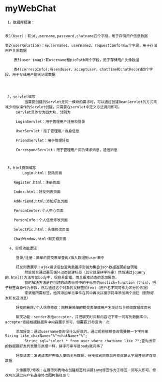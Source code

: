 # myWebChat

 
	 1，数据库搭建：
	 
	 
	表1(User)：有id,username,password,chatname四个字段，用于存储用户信息数据
	
	表2(userRelation)：有username1，username2，requestConform三个字段，用于存储用户关系数据
	
        表3(user_imag):有username和picPath两个字段，用于存储用户头像数据
	
        表4(correspInfo):有senduser，acceptuser，chatTime和chatRecord四个字段，用于存储用户聊天记录数据
	
           
  
  
 	 2，servlet编写
             当需要创建的Servlet是同一模块的需求时，可以通过创建BeanServlet的方式来减少相似操作的Servlet创建，只需要在servlet中定义方法调用即可。
	     servlet具体分为四大块，分别为
	     
	     LoginServlet：用于管理用户注册和登录
	     
	     UserServlet：用于管理用户自身信息
	    
	     FriendServlet：用于管理好友
	    
	     CorrespondServlet：用于管理用户间的请求消息，通信消息
	     
	     
  
 	 3，html页面编写
            Login.html：登陆页面
	    
	    Register.html：注册页面
	    
	    Index.html：好友列表页面
	    
	    AddFriend.html:添加好友页面
	    
	    PersonCenter:个人中心页面
	    
	    PersonInfo：个人信息修改页面
	    
	    SelectPic.html：头像修改页面
	    
	    ChatWindow.html:聊天框页面
	    
	  4，实现功能逻辑
	     
	     登录/注册：简单的提交表单查询/插入数据到user表中
	     
	     好友列表展示：ajax请求后台查询数据库封装为集合json数据返回前台调用
		     然后前台通过遍历循环动态创建标签（其实就是拼字符串）然后通过jquery的.html()方法写如body中，很容易出错，而且很难动态的添加属性，
		     我的解决方法是在创建的动态标签中的子标签的onclick=function（this），把子标签自身作为参数，然后通过这个对象的父标签的text（用户名不同可作为区分的依据）
		     来调用所需标签，给其添加单击事件在其中再次拼接字符串添加两个按钮（删除好友和发送消息）
		     
	     好友的删除/个人信息修改：同样是简单的提交表单或用户名发给后台修改数据库而已
	     
	     聊天功能：sender发给accepter，并把聊天时间和内容记下来一同写到数据库中，accepter直接根据数据库中内容展示即可，但需要15秒查询一次
	     
	     添加好友：通过username查询没什么好说的，通过昵称模糊查询需要拼一下字符串String like_charName="%"+chatName+"%";
             String sql="select * from user where chatName like ?";查询出来的数据跟好友列表展示原理一样，拼字符串写进body就完事了
	     
	     好友请求：发送请求时先插入单向关系数据，待接收者同意后再修改确认字段并创建双向数据
	     
	     头像展示/修改：在展示列表动态创建标签时拼接iamg标签作为子标签一同写入即可，修改可以通过用户名直接修改图片路径即可
	     
	     
	     
	     
